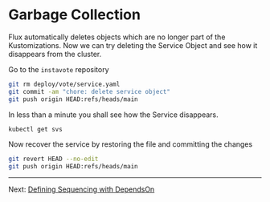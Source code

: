 # Garbage Collection

Flux automatically deletes objects which are no longer part of the Kustomizations.
Now we can try deleting the Service Object and see how it disappears from the cluster.

Go to the `instavote` repository

```sh
git rm deploy/vote/service.yaml
git commit -am "chore: delete service object"
git push origin HEAD:refs/heads/main
```

In less than a minute you shall see how the Service disappears.

```sh
kubectl get svs
```

Now recover the service by restoring the file and committing the changes

```sh
git revert HEAD --no-edit
git push origin HEAD:refs/heads/main
```

---
Next: [Defining Sequencing with DependsOn](./09-Defining-Sequencing-with-DependsOn.md)
